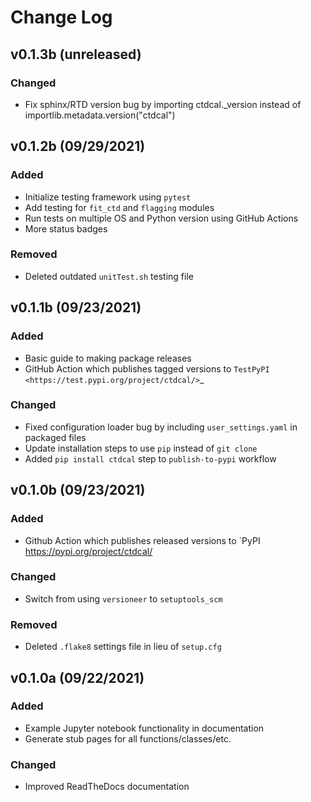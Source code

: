 # Change Log

## v0.1.3b (unreleased)

### Changed
* Fix sphinx/RTD version bug by importing ctdcal._version instead of importlib.metadata.version("ctdcal")

## v0.1.2b (09/29/2021)

### Added
* Initialize testing framework using `pytest`
* Add testing for `fit_ctd` and `flagging` modules
* Run tests on multiple OS and Python version using GitHub Actions
* More status badges

### Removed
* Deleted outdated `unitTest.sh` testing file

## v0.1.1b (09/23/2021)

### Added
* Basic guide to making package releases
* GitHub Action which publishes tagged versions to `TestPyPI <https://test.pypi.org/project/ctdcal/>`_

### Changed
* Fixed configuration loader bug by including `user_settings.yaml` in packaged files
* Update installation steps to use `pip` instead of `git clone`
* Added `pip install ctdcal` step to `publish-to-pypi` workflow

## v0.1.0b (09/23/2021)

### Added
* Github Action which publishes released versions to `PyPI <https://pypi.org/project/ctdcal/>

### Changed
* Switch from using `versioneer` to `setuptools_scm`

### Removed
* Deleted `.flake8` settings file in lieu of `setup.cfg`

## v0.1.0a (09/22/2021)

### Added
* Example Jupyter notebook functionality in documentation
* Generate stub pages for all functions/classes/etc.

### Changed
* Improved ReadTheDocs documentation